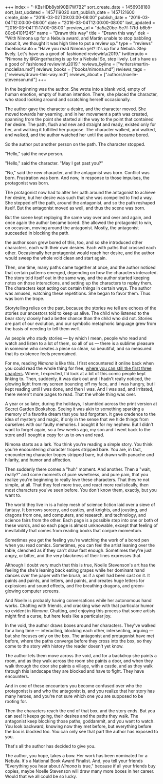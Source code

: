 +++
index = "-KBsHDb8ybI90BI7W7B2"
sort_create_date = 1456938180
sort_last_updated = 1457119020
sort_publish_date = 1457121600
create_date = "2016-03-02T09:03:00-08:00"
publish_date = "2016-03-04T12:00:00-08:00"
date = "2016-03-04T12:00:00-08:00"
last_updated = "2016-03-04T11:17:00-08:00"
preview_url = "da5a20be-5e7f-17fd-b6b5-80c84101f245"
name = "Drawn this way"
title = "Drawn this way"
dek = "With Nimona up for a Nebula award, and Martin unable to stop babbling about it, we thought it was high time to put a review up."
type = "reviews"
facebookauto = "Have you read Nimona yet? It's up for a Nebula. Step lively. Let's have us a good ol' fashioned reviewin\u2019."
twitterauto = "Nimona by @Gingerhazing is up for a Nebula! So, step lively. Let's have us a good ol' fashioned reviewin\u2019."
reviews_byline = ["writers/martin-mcclellan.md"]
reviews_books = ["books/nimona.md"]
reviews_tags = ["reviews/drawn-this-way.md"]
reviews_about = ["authors/noelle-stevenson.md"]
+++

In the beginning was the author. She wrote into a blank void, empty of human emotion, empty of human intention. There, she placed the character, who stood looking around and scratching herself occasionally.

The author gave the character a desire, and the character moved. She moved towards her yearning, and in her movement a path was created, spanning from the point she started all the way to the point that contained her desire. The path, flush and new and straight and ready, existed only for her, and walking it fulfilled her purpose. The character walked, and walked, and walked, and the author watched her until the author became bored.

So the author put another person on the path. The character stopped. 

"Hello," said the new person. 

"Hello," said the character. "May I get past you?"

"No," said the new character, and the antagonist was born. Conflict was born. Frustration was born. And now, in response to those impulses, the protagonist was born. 

The protagonist now had to alter her path around the antagonist to achieve her desire, but her desire was such that she was compelled to find a way. She stepped off the path, around the antagonist, and so the path reshaped itself. But the antagonist moved as well, and thus the scene was born. 

But the scene kept replaying the same way over and over and again, and once again the author became bored. She allowed the protagonist to win, on occasion, moving around the antagonist. Mostly, the antagonist succeeded in blocking the path. 

the author soon grew bored of this, too, and so she introduced other characters, each with their own desires. Each with paths that crossed each other. Occasionally her protagonist would reach her desire, and the author would sweep the whole void clean and start again. 

Then, one time, many paths came together at once, and the author noticed that certain patterns emerged, depending on how the characters interacted. The story told itself out in the same way, and the author started keeping notes on those interactions, and setting up the characters to replay them. The characters kept acting out certain things in certain ways. The author was amused, watching these repetitions. She began to favor them. Thus was born the trope. 

<div class="break"></div>

Storytelling relies on the past, because the stories we tell are echoes of the stories our ancestors told to keep us alive. The child who listened to the bear story closely had a better chance than the child who did not. Stories are part of our evolution, and our symbolic metaphoric language grew from the basis of needing to tell them well. 

As people who study stories &mdash; by which I mean, people who read and watch and listen to a lot of them, so all of us &mdash; there is a sublime pleasure in someone who creates a piece so clean, so beautiful, and so measured that its existence feels preordained. 

For me, reading _Nimona_ is like this. I first encountered it online back when you could read the whole thing for free, [where you can still the first three chapters](http://gingerhaze.com/NIMONA). Where, I expected, I'd look at a bit of this comic people kept linking to. Then, suddenly, it was dark out and I hadn't really noticed, the glowing light from my screen bouncing off my face, and I was hungry, but I kept reading until I was done, and then I was. And I was sad, and irritated, there weren't more pages to read. That the whole thing was over.

A year or so later, during the holidays, I stumbled across the print version at [Secret Garden Bookshop](http://www.secretgardenbooks.com). Seeing it was akin to something sparking a memory of a favorite dream that you had forgotten. It gave credence to the idea of mystery and magic, if only in the sense that we hide things from ourselves with our faulty memories. I bought it for my nephew. But I didn't want to forget again, so a few weeks ago, my son and I went back to the store and I bought a copy for us to own and read.

<div class="break"></div>

Nimona starts as a lark. You think you're reading a simple story. You think you're encountering character tropes stripped bare. You are, in fact, encountering character tropes stripped bare, but drawn with panache and hilarity, and humor and affection. 

Then suddenly there comes a "huh" moment. And another. Then a "wait, really?" and some moments of pure sweetness, and pure pain, that you realize you're beginning to really love these characters. That they're not simple, at all. That they feel more true, and react more realistically, then most characters you've seen before. You don't know them, exactly, but you want to.

The world they live in is a holey mesh of science fiction laid over a sieve of fantasy. It borrows sorcery, and castles, and knights, and jousting, and dragons from one, and computers, and research, and technology, and science fairs from the other. Each page is a possible step into one or both of these words, and so each page is almost unknowable, except that feeling of inevitability that comes from reading books that conjure momentum.

<div class="break"></div>

Sometimes you get the feeling you're watching the work of a bored pen when you read comics. Sometimes, you can feel the artist leaning over the table, clenched as if they can't draw fast enough. Sometimes they're just angry, or bitter, and the very blackness of their lines expresses that.

Although I doubt very much that this is true, Noelle Stevenson's art has the feeling the she's leaning back eating grapes while her dominant hand dances over the paper with the brush, as if a spell had been cast on it. It paints and paints, and letters, and paints, and creates huge letters for explosions and sound effects, and fire breathing dragons, and green-glowing computer screens. 

And Noelle is probably having conversations while her autonomous hand works. Chatting with friends, and cracking wise with that particular humor so evident in _Nimona_. Chatting, and enjoying this process that some artists might find a curse, but here feels like a particular joy.

<div class="break"></div>

In the void, the author draws boxes around her characters. They've walked for a long time &mdash; interacting, blocking each other, intersecting, arguing &mdash; but she focuses only on the box. The antagonist and protagonist have met before, where the paths converge before they cross into the box, so they come to the story with history the reader doesn't yet know. 

The author lets them move across the void, and for a backdrop she paints a room, and as they walk across the room she paints a door, and when they walk through the door she paints a village, with a castle, and as they walk through this landscape they are blocked and have to fight. They have encounters. 

And in one of these encounters you become confused over who the protagonist is and who the antagonist is, and you realize that her story has many heroes, and you're not sure which one you are supposed to be rooting for.

Then the characters reach the end of that box, and the story ends. But you can see! It keeps going, their desires and the paths they walk. The antagonist keep blocking those paths, goddammit, and you want to watch. You look backward, knowing now they met before, but everything before the box is blocked too. You can only see that part the author has exposed to you.

That's all the author has decided to give you.

The author, you hope, takes a bow. Her work has been nominated for a Nebula. It's a National Book Award Finalist. And, you tell your friends "Everything you hear about _Nimona_ is true," because if all your friends buy copies, maybe Noelle Stevenson will draw many more boxes in her career. Would that we all could be so lucky.